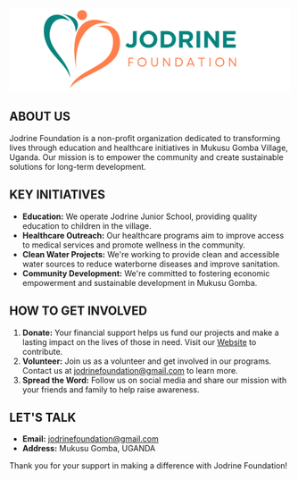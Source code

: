 ![Jodrine Foundation](assets/img/logo/jodrine-foundation-readme.png "Jodrine Foundation Logo")

## ABOUT US
Jodrine Foundation is a non-profit organization dedicated to transforming lives through education and healthcare initiatives in Mukusu Gomba Village, Uganda. Our mission is to empower the community and create sustainable solutions for long-term development.

## KEY INITIATIVES
- **Education:** We operate Jodrine Junior School, providing quality education to children in the village.
- **Healthcare Outreach:** Our healthcare programs aim to improve access to medical services and promote wellness in the community.
- **Clean Water Projects:** We're working to provide clean and accessible water sources to reduce waterborne diseases and improve sanitation.
- **Community Development:** We're committed to fostering economic empowerment and sustainable development in Mukusu Gomba.

## HOW TO GET INVOLVED
1. **Donate:** Your financial support helps us fund our projects and make a lasting impact on the lives of those in need. Visit our [Website](https://www.jodrinefoundation.org) to contribute.
2. **Volunteer:** Join us as a volunteer and get involved in our programs. Contact us at [jodrinefoundation@gmail.com](mailto:jodrinefoundation@gmail.com) to learn more.
3. **Spread the Word:** Follow us on social media and share our mission with your friends and family to help raise awareness.

## LET'S TALK
- **Email:** jodrinefoundation@gmail.com
- **Address:** Mukusu Gomba, UGANDA

Thank you for your support in making a difference with Jodrine Foundation!

